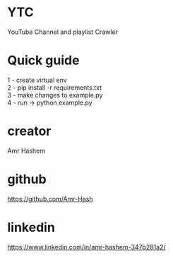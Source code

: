# YTC
YouTube Channel and playlist Crawler

# Quick guide
1 - create virtual env  
2 - pip install -r requirements.txt  
3 - make changes to example.py  
4 - run -> python example.py 

# creator
Amr Hashem

# github
https://github.com/Amr-Hash

# linkedin
https://www.linkedin.com/in/amr-hashem-347b281a2/
